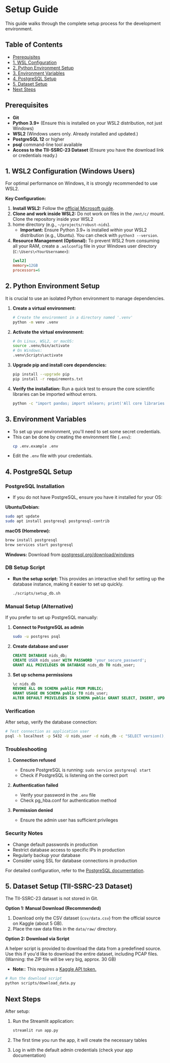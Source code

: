 
# Setup Guide

This guide walks through the complete setup process for the development environment.

## Table of Contents
*   [Prerequisites](#prerequisites)
*   [1. WSL Configuration](#1-wsl2-configuration-windows-users)
*   [2. Python Environment Setup](#2-python-environment-setup)
*   [3. Environment Variables](#3-environment-variables)
*   [4. PostgreSQL Setup](#4-postgresql-setup)
*   [5. Dataset Setup](#5-dataset-setup-tii-ssrc-23-dataset)
*   [Next Steps](#next-steps)

## Prerequisites

*   **Git**
*   **Python 3.9+** (Ensure this is installed on your WSL2 distribution, not just Windows)
*   **WSL2** (Windows users only. Already installed and updated.)
*   **PostgreSQL 12** or higher
*   **psql** command-line tool available
*   **Access to the TII-SSRC-23 Dataset** (Ensure you have the download link or credentials ready.)

## 1. WSL2 Configuration (Windows Users)

For optimal performance on Windows, it is strongly recommended to use WSL2.

**Key Configuration:**
1.  **Install WSL2:** Follow the [official Microsoft guide](https://learn.microsoft.com/en-us/windows/wsl/install).
2.  **Clone and work inside WSL2:** Do not work on files in the `/mnt/c/` mount. Clone the repository inside your WSL2 
3. home directory (e.g., `~/projects/robust-nids`).
    *   **Important:** Ensure Python 3.9+ is installed *within* your WSL2 distribution (e.g., Ubuntu). You can check 
with `python3 --version`.
3.  **Resource Management (Optional):** To prevent WSL2 from consuming all your RAM, create a `.wslconfig` file in your 
Windows user directory (`C:\Users\<YourUsername>`):
    ```ini
    [wsl2]
    memory=12GB
    processors=6
    ```

## 2. Python Environment Setup

It is crucial to use an isolated Python environment to manage dependencies.

1.  **Create a virtual environment:**
    ```bash
    # Create the environment in a directory named '.venv'
    python -m venv .venv
    ```

2.  **Activate the virtual environment:**
    ```bash
    # On Linux, WSL2, or macOS:
    source .venv/bin/activate
    # On Windows:
    .venv\Scripts\activate
    ```

3.  **Upgrade pip and install core dependencies:**
    ```bash
    pip install --upgrade pip
    pip install -r requirements.txt
    ```

4.  **Verify the installation:** Run a quick test to ensure the core scientific libraries can be imported without errors.
    ```bash
    python -c "import pandas; import sklearn; print('All core libraries imported successfully!')"
    ```
    
## 3. Environment Variables
- To set up your environment, you'll need to set some secret credentials.
- This can be done by creating the environment file (`.env`):
    ```bash
    cp .env.example .env
    ```
- Edit the `.env` file with your credentials.

## 4. PostgreSQL Setup

### PostgreSQL Installation
- If you do not have PostgreSQL, ensure you have it installed for your OS:

**Ubuntu/Debian:**
```bash
sudo apt update
sudo apt install postgresql postgresql-contrib
```

**macOS (Homebrew):**
```bash
brew install postgresql
brew services start postgresql
```

**Windows:**
Download from [postgresql.org/download/windows](https://www.postgresql.org/download/windows/)

### DB Setup Script
- **Run the setup script:** This provides an interactive shell for setting up the database instance, making it easier to set up quickly.
   ```bash
   ./scripts/setup_db.sh
   ```

### Manual Setup (Alternative)

If you prefer to set up PostgreSQL manually:

1. **Connect to PostgreSQL as admin**
   ```bash
   sudo -u postgres psql
   ```

2. **Create database and user**
   ```sql
   CREATE DATABASE nids_db;
   CREATE USER nids_user WITH PASSWORD 'your_secure_password';
   GRANT ALL PRIVILEGES ON DATABASE nids_db TO nids_user;
   ```

3. **Set up schema permissions**
   ```sql
   \c nids_db
   REVOKE ALL ON SCHEMA public FROM PUBLIC;
   GRANT USAGE ON SCHEMA public TO nids_user;
   ALTER DEFAULT PRIVILEGES IN SCHEMA public GRANT SELECT, INSERT, UPDATE, DELETE ON TABLES TO nids_user;
   ```

### Verification

After setup, verify the database connection:

```bash
# Test connection as application user
psql -h localhost -p 5432 -U nids_user -d nids_db -c "SELECT version();"
```

### Troubleshooting
1. **Connection refused**
   - Ensure PostgreSQL is running: `sudo service postgresql start`
   - Check if PostgreSQL is listening on the correct port

2. **Authentication failed**
   - Verify your password in the `.env` file
   - Check pg_hba.conf for authentication method

3. **Permission denied**
   - Ensure the admin user has sufficient privileges

### Security Notes

- Change default passwords in production
- Restrict database access to specific IPs in production
- Regularly backup your database
- Consider using SSL for database connections in production

For detailed configuration, refer to the [PostgreSQL documentation](https://www.postgresql.org/docs/).


## 5. Dataset Setup (TII-SSRC-23 Dataset)

The TII-SSRC-23 dataset is not stored in Git.

**Option 1: Manual Download (Recommended)**

1.  Download only the CSV dataset (`csv/data.csv`) from the official source on Kaggle (about 5 GB).
2.  Place the raw data files in the `data/raw/` directory.

**Option 2: Download via Script**

A helper script is provided to download the data from a predefined source. Use this if you'd like to 
download the entire dataset, including PCAP files. (Warning: the ZIP file will be very big, approx. 30 GB)
- **Note:**: This requires a [Kaggle API token.](https://www.kaggle.com/code/webdevbadger/comprehensive-kaggle-workspace-with-vs-code-wsl)
```bash
# Run the download script
python scripts/download_data.py
```

## Next Steps

After setup:

1. Run the Streamlit application:
   ```bash
   streamlit run app.py
   ```

2. The first time you run the app, it will create the necessary tables

3. Log in with the default admin credentials (check your app documentation)